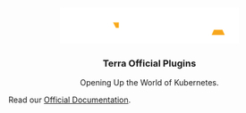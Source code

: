 <br />
<p align="center">
    <img src="docs/assets/logos/terra/terra-color-W.png"/>
    <h3 align="center">Terra Official Plugins</h3>
    <p align="center">
        Opening Up the World of Kubernetes.
    </p>
</p>

Read our [Official Documentation](https://juno-fx.github.io/Terra-Official-Plugins/).
